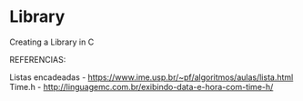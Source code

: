 # Library

Creating a Library in C


REFERENCIAS:

Listas encadeadas - https://www.ime.usp.br/~pf/algoritmos/aulas/lista.html
Time.h - http://linguagemc.com.br/exibindo-data-e-hora-com-time-h/
